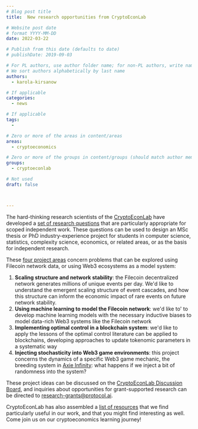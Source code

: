 ```yaml
---
# Blog post title
title:  New research opportunities from CryptoEconLab

# Website post date
# format YYYY-MM-DD
date: 2022-03-22

# Publish from this date (defaults to date)
# publishDate: 2019-09-03

# For PL authors, use author folder name; for non-PL authors, write name as in paper within ""
# We sort authors alphabetically by last name
authors:
  - karola-kirsanow

# If applicable
categories:
  - news

# If applicable
tags:
  -

# Zero or more of the areas in content/areas
areas:
  - cryptoeconomics

# Zero or more of the groups in content/groups (should match author membership)
groups:
  - cryptoeconlab

# Not used
draft: false



---
```


The hard-thinking research scientists of the [CryptoEconLab](/groups/cryptoeconlab) have developed a [set of research questions](https://github.com/protocol/CryptoEconLab/blob/main/README.md#projects) that are particularly appropriate for scoped independent work. These questions can be used to design an MSc thesis or PhD industry-experience project for students in computer science, statistics, complexity science, economics, or related areas, or as the basis for independent research.

These [four project areas](https://github.com/protocol/CryptoEconLab/blob/main/README.md#projects) concern problems that can be explored using Filecoin network data, or using Web3 ecosystems as a model system:

1. **Scaling structure and network stability**: the Filecoin decentralized network generates millions of unique events per day. We'd like to understand the emergent scaling structure of event cascades, and how this structure can inform the economic impact of rare events on future network stability.
2. **Using machine learning to model the Filecoin network**: we'd like to' to develop machine learning models with the necessary inductive biases to model data-rich Web3 systems like the Filecoin network
3.  **Implementing optimal control in a blockchain system**: we'd like to apply the lessons of the optimal control literature can be applied to blockchains, developing approaches to update tokenomic parameters in a systematic way
4. **Injecting stochasticity into Web3 game environments**: this project concerns the dynamics of a specific Web3  game mechanic, the breeding system in [Axie Infinity](https://axieinfinity.com/): what happens if we inject a bit of randomness into the system?

These project ideas can be discussed on the [CryptoEconLab Discussion Board](https://github.com/protocol/CryptoEconLab/discussions), and inquiries about opportunities for grant-supported research can be directed to research-grants@protocol.ai.

CryptoEconLab has also assembled a [list of resources](https://www.notion.so/pl-strflt/CryptoEconLab-reading-list-79100f7b0f9b427db628c5f53906929c) that we find particularly useful in our work, and that you might find  interesting as well. Come join us on our cryptoeconomics learning journey!
